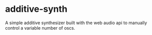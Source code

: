 # additive-synth

A simple additive synthesizer built with the web audio api to manually control a variable number of oscs.
